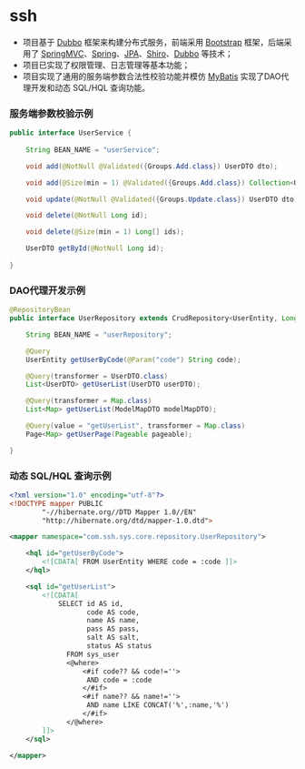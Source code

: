 # ssh
- 项目基于 [Dubbo](http://dubbo.io/) 框架来构建分布式服务，前端采用 [Bootstrap](http://getbootstrap.com/) 框架，后端采用了 [SpringMVC](https://docs.spring.io/spring/docs/current/spring-framework-reference/html/mvc.html)、[Spring](https://spring.io/)、[JPA](https://docs.spring.io/spring-data/jpa/docs/1.6.0.RELEASE/reference/html/jpa.repositories.html)、[Shiro](https://shiro.apache.org/)、[Dubbo](http://dubbo.io/) 等技术；
- 项目已实现了权限管理、日志管理等基本功能；  
- 项目实现了通用的服务端参数合法性校验功能并模仿 [MyBatis](http://www.mybatis.org/mybatis-3/zh/) 实现了DAO代理开发和动态 SQL/HQL 查询功能。  

### 服务端参数校验示例
``` java
public interface UserService {
    
    String BEAN_NAME = "userService";

    void add(@NotNull @Validated({Groups.Add.class}) UserDTO dto);

    void add(@Size(min = 1) @Validated({Groups.Add.class}) Collection<UserDTO> collection);

    void update(@NotNull @Validated({Groups.Update.class}) UserDTO dto);

    void delete(@NotNull Long id);

    void delete(@Size(min = 1) Long[] ids);

    UserDTO getById(@NotNull Long id);
    
}  
```  

### DAO代理开发示例
``` java
@RepositoryBean
public interface UserRepository extends CrudRepository<UserEntity, Long> {

    String BEAN_NAME = "userRepository";

    @Query
    UserEntity getUserByCode(@Param("code") String code);

    @Query(transformer = UserDTO.class)
    List<UserDTO> getUserList(UserDTO userDTO);

    @Query(transformer = Map.class)
    List<Map> getUserList(ModelMapDTO modelMapDTO);

    @Query(value = "getUserList", transformer = Map.class)
    Page<Map> getUserPage(Pageable pageable);

}
```

### 动态 SQL/HQL 查询示例
``` xml
<?xml version="1.0" encoding="utf-8"?>
<!DOCTYPE mapper PUBLIC
        "-//hibernate.org//DTD Mapper 1.0//EN"
        "http://hibernate.org/dtd/mapper-1.0.dtd">

<mapper namespace="com.ssh.sys.core.repository.UserRepository">

    <hql id="getUserByCode">
        <![CDATA[ FROM UserEntity WHERE code = :code ]]>
    </hql>

    <sql id="getUserList">
        <![CDATA[
            SELECT id AS id,
                   code AS code,
                   name AS name,
                   pass AS pass,
                   salt AS salt,
                   status AS status
              FROM sys_user
              <@where>
                  <#if code?? && code!=''>
                   AND code = :code
                  </#if>
                  <#if name?? && name!=''>
                   AND name LIKE CONCAT('%',:name,'%')
                  </#if>
              </@where>
        ]]>
    </sql>

</mapper>
```  
